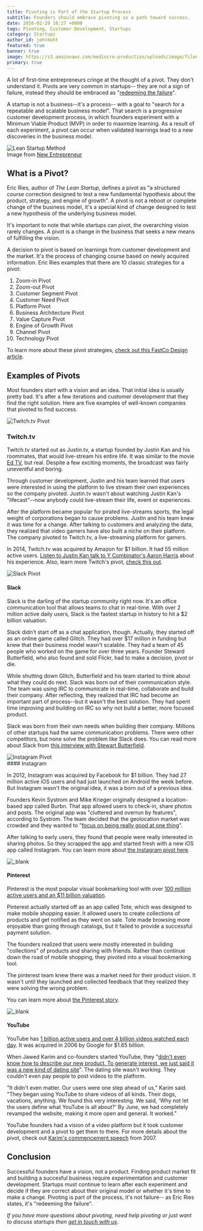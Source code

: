 ```yaml
---
title: Pivoting is Part of the Startup Process
subtitle: Founders should embrace pivoting as a path toward success.
date: 2016-02-29 16:27 +0000
tags: Pivoting, Customer Development, Startups
category: Startups
author_id: johnkoht
featured: true
banner: true
image: https://s3.amazonaws.com/mediocre-production/uploads/image/filename/65/startup-pivot.jpg
primary: true
---
```


A lot of first-time entrepreneurs cringe at the thought of a pivot. They don't understand it. Pivots are very common in startups-- they are not a sign of failure, instead they should be embraced as "[redeeming the failure][ries-pivot]".

A startup is not a business--it's a process-- with a goal to "search for a repeatable and scalable business model". That search is a progressive customer development process, in which founders experiment with a Minimum Viable Product (MVP) in order to maximize learning. As a result of each experiment, a pivot can occur when validated learnings lead to a new discoveries in the business model.

<div><img src="https://newentrepreneurship.files.wordpress.com/2012/11/build-measure-learn.png" alt="Lean Startup Method" /><figcaption>Image from <a href="http://newentrepreneurship.nl/lean-startup-method/" target="_blank">New Entrepreneur</a></figcaption></div>

## What is a Pivot?

Eric Ries, author of _The Lean Startup_, defines a pivot as "a structured course correction designed to test a new fundamental hypothesis about the product, strategy, and engine of growth". A pivot is not a reboot or complete change of the business model, it's a special kind of change designed to test a new hypothesis of the underlying business model. 

It's important to note that while startups can pivot, the overarching vision rarely changes. A pivot is a change in the business that seeks a new means of fulfilling the vision.

A decision to pivot is based on learnings from customer development and the market. It's the process of changing course based on newly acquired information. Eric Ries examples that there are 10 classic strategies for a pivot:

1. Zoom-in Pivot
2. Zoom-out Pivot
3. Customer Segment Pivot
4. Customer Need Pivot
5. Platform Pivot
6. Business Architecture Pivot
7. Value Capture Pivot
8. Engine of Growth Pivot
9. Channel Pivot
10. Technology Pivot

To learn more about these pivot strategies, <a href="http://www.fastcodesign.com/1669814/eric-ries-10-classic-strategies-for-a-fast-user-focused-company-reboot" target="_blank">check out this FastCo Design article</a>. 


## Examples of Pivots

Most founders start with a vision and an idea. That initial idea is usually pretty bad. It's after a few iterations and customer development that they find the right solution. Here are five examples of well-known companies that pivoted to find success.

<div><img src="https://resizer.kohactive.com/1000/600/fill/https://i.ytimg.com/vi/xMuDVugJuow/maxresdefault.jpg" alt="Twitch.tv Pivot" /></div>

### Twitch.tv
Twitch.tv started out as Justin.tv, a startup founded by Justin Kan and his roommates, that would live-stream his entire life. It was similar to the movie [Ed TV][ed-tv], but real. Despite a few exciting moments, the broadcast was fairly uneventful and boring. 

Through customer development, Justin and his team learned that users were interested in using the platform to live stream their own experiences so the company pivoted. Justin.tv wasn't about watching Justin Kan's "lifecast"--now anybody could live-stream their life, event or experiences.

After the platform became popular for pirated live-streams sports, the legal weight of corporations began to cause problems. Justin and his team knew it was time for a change. After talking to customers and analyzing the data, they realized that video gamers have also built a niche on their platform. The company pivoted to Twitch.tv, a live-streaming platform for gamers. 

In 2014, Twitch.tv was acquired by Amazon for $1 billion. It had 55 million active users. [Listen to Justin Kan talk to Y Combinator's Aaron Harris][twitch-podcast] about  his experience. Also, learn more Twitch's pivot, [check this out][twitch-fastcompany].

<div><img src="https://resizer.kohactive.com/1000/600/fill/https://s3.amazonaws.com/mediocre-production/uploads/image/filename/46/slack.jpg" alt="Slack Pivot" /></div>

#### Slack

Slack is the darling of the startup community right now. It's an office communication tool that allows teams to chat in real-time. With over 2 million active daily users, Slack is the fastest startup in history to hit a $2 billion valuation.

Slack didn't start off as a chat application, though. Actually, they started off as an online game called Glitch. They had over $17 million in funding but knew that their business model wasn't scalable. They had a team of 45 people who worked on the game for over three years. Founder Steward Butterfield, who also found and sold Flickr, had to make a decision, pivot or die. 

While shutting down Glitch, Butterfield and his team started to think about what they could do next. Slack was born out of their communication style. The team was using IRC to communicate in real-time, collaborate and build their company. After reflecting, they realized that IRC had become an important part of process--but it wasn't the best solution. They had spent time improving and building on IRC so why not build a better, more focused product. 

Slack was born from their own needs when building their company. Millions of other startups had the same communication problems. There were other competitors, but none solve the problem like Slack does. You can read more about Slack from [this interview with Stewart Butterfield][butterfield-interview].


<div><img src="https://s3.amazonaws.com/mediocre-production/uploads/image/filename/47/instagram.jpg" alt="Instagram Pivot" /></div>
#### Instagram 

In 2012, Instagram was acquired by Facebook for $1 billion. They had 27 million active iOS users and had just launched on Android the week before. But Instagram wasn't the original idea, it was a born out of a previous idea.

Founders Kevin Systrom and Mike Krieger originally designed a location-based app called Burbn. That app allowed users to check-in, share photos and posts. The original app was "cluttered and overrun by features", according to Systrom. The team decided that the geolocation market was crowded and they wanted to "[focus on being really good at one thing][instagram-quora]". 

After talking to early users, they found that people were really interested in sharing photos. So they scrapped the app and started fresh with a new iOS app called Instagram. You can learn more about [the Instagram pivot here][instagram-techcrunch].

<div><img src="https://s3.amazonaws.com/mediocre-production/uploads/image/filename/48/pinterest.jpg" alt="_blank" /></div>

#### Pinterest

Pinterest is the most popular visual bookmarking tool with over [100 million active users and an $11 billion valuation][pinterest-stats]. 

Pinterest actually started off as an app called Tote, which was designed to make mobile shopping easier. It allowed users to create collections of products and get notified as they went on sale. Tote made browsing more enjoyable than going through catalogs, but it failed to provide a successful payment solution. 

The founders realized that users were mostly interested in building "collections" of products and sharing with friends. Rather than continue down the road of mobile shopping, they pivoted into a visual bookmarking tool.

The pinterest team knew there was a market need for their product vision. It wasn't until they launched and collected feedback that they realized they were solving the wrong problem.

You can learn more about <a href="http://www.fastcompany.com/3001984/pinterest-pivot" target="_blank">the Pinterest story</a>.


<div><img src="https://s3.amazonaws.com/mediocre-production/uploads/image/filename/49/youtube.jpg" alt="_blank" /></div>

#### YouTube

YouTube has [1 billion active users and over 4 billion videos watched each day][youtube-stats]. It was acquired in 2006 by Google for $1.65 billion.

When Jawed Karim and co-founders started YouTube, they "[didn't even know how to describe our new product. To generate interest, we just said it was a new kind of dating site][youtube-motherboard]". The dating site wasn't working. They couldn't even pay people to post videos to the platform. 

"It didn't even matter. Our users were one step ahead of us," Karim said. "They began using YouTube to share videos of all kinds. Their dogs, vacations, anything. We found this very interesting. We said, 'Why not let the users define what YouTube is all about?' By June, we had completely revamped the website, making it more open and general. It worked." 

YouTube founders had a vision of a video platform but it took customer development and a pivot to get them to there. For more details about the pivot, check out [Karim's commencement speech][youtube-commencement] from 2007.

## Conclusion

Successful founders have a vision, not a product. Finding product market fit and building a succesful business require experimentation and customer development. Startups must continue to learn after each experiment and decide if they are correct about their original model or whether it's time to make a change. Pivoting is part of the process, it's not failure-- as Eric Ries states, it's "redeeming the failure".

_If you have more questions about pivoting, need help pivoting or just want to discuss startups then <a data-toggle="modal" data-planner-button="true" data-planner-source="blog-post-pivot-post" href="#modal-project-planner">get in touch with us</a>._

[ries-pivot]: https://www.youtube.com/watch?v=1hTI4z2ijc4
[ed-tv]: http://www.imdb.com/title/tt0131369/
[twitch-podcast]: https://soundcloud.com/akharris/startup-school-radio-ep-2-justin-kan-mathilde-collin
[twitch-fastcompany]: http://www.fastcompany.com/1839300/many-pivots-justintv-how-livecam-show-became-home-video-gaming-superstars
[butterfield-interview]: http://www.businessinsider.com/slack-ceo-stewart-butterfield-interview-2015-4
[instagram-quora]: https://www.quora.com/What-is-the-genesis-of-Instagram
[instagram-techcrunch]: http://techcrunch.com/2010/11/08/instagram-a-pivotal-pivot/
[pinterest-stats]: http://expandedramblings.com/index.php/pinterest-stats/
[youtube-stats]: http://expandedramblings.com/index.php/youtube-statistics/
[youtube-motherboard]: http://motherboard.vice.com/read/10-years-ago-today-youtube-launched-as-a-dating-website
[youtube-commencement]: https://www.youtube.com/watch?v=24yglUYbKXE